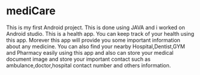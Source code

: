 # mediCare
This is my first Android project. This is done using JAVA and i worked on Android studio.
This is a health app.
You can keep track of your health using this app. Morever this app will provide you some important information about any medicine.
You can also find your nearby Hospital,Dentist,GYM and Pharmacy easily using this app and also can store your medical document image and store your important contact such as ambulance,doctor,hospital contact number and others information.
